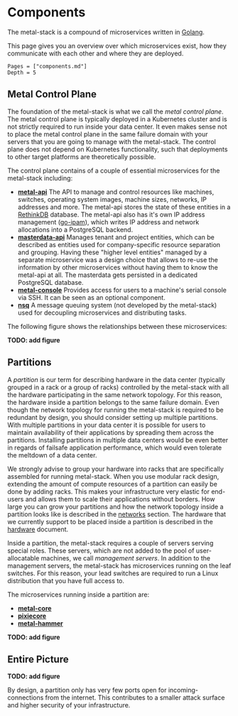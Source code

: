 # Components

The metal-stack is a compound of microservices written in [Golang](https://golang.org/).

This page gives you an overview over which microservices exist, how they communicate with each other and where they are deployed.

```@contents
Pages = ["components.md"]
Depth = 5
```

## Metal Control Plane

The foundation of the metal-stack is what we call the _metal control plane_. The metal control plane is typically deployed in a Kubernetes cluster and is not strictly required to run inside your data center. It even makes sense not to place the metal control plane in the same failure domain with your servers that you are going to manage with the metal-stack. The control plane does not depend on Kubernetes functionality, such that deployments to other target platforms are theoretically possible.

The control plane contains of a couple of essential microservices for the metal-stack including:

- **[metal-api](https://github.com/metal-stack/metal-api)**
  The API to manage and control resources like machines, switches, operating system images, machine sizes, networks, IP addresses and more. The metal-api stores the state of these entities in a [RethinkDB](https://rethinkdb.com/) database. The metal-api also has it's own IP address management ([go-ipam](https://github.com/metal-stack/go-ipam)), which writes IP address and network allocations into a PostgreSQL backend.
- **[masterdata-api](https://github.com/metal-stack/masterdata-api)**
  Manages tenant and project entities, which can be described as entities used for company-specific resource separation and grouping. Having these "higher level entities" managed by a separate microservice was a design choice that allows to re-use the information by other microservices without having them to know the metal-api at all. The masterdata gets persisted in a dedicated PostgreSQL database.
- **[metal-console](https://github.com/metal-stack/metal-console)**
  Provides access for users to a machine's serial console via SSH. It can be seen as an optional component.
- **[nsq](https://nsq.io/)**
  A message queuing system (not developed by the metal-stack) used for decoupling microservices and distributing tasks.

The following figure shows the relationships between these microservices:

**TODO: add figure**

## Partitions

A _partition_ is our term for describing hardware in the data center (typically grouped in a rack or a group of racks) controlled by the metal-stack with all the hardware participating in the same network topology. For this reason, the hardware inside a partition belongs to the same failure domain. Even though the network topology for running the metal-stack is required to be redundant by design, you should consider setting up multiple partitions. With multiple partitions in your data center it is possible for users to maintain availability of their applications by spreading them across the partitions. Installing partitions in multiple data centers would be even better in regards of failsafe application performance, which would even tolerate the meltdown of a data center.

We strongly advise to group your hardware into racks that are specifically assembled for running metal-stack. When you use modular rack design, extending the amount of compute resources of a partition can easily be done by adding racks. This makes your infrastructure very elastic for end-users and allows them to scale their applications without borders. How large you can grow your partitions and how the network topology inside a partition looks like is described in the [networks](networking.md) section. The hardware that we currently support to be placed inside a partition is described in the [hardware](hardware.md) document.

Inside a partition, the metal-stack requires a couple of servers serving special roles. These servers, which are not added to the pool of user-allocatable machines, we call  _management servers_. In addition to the management servers, the metal-stack has microservices running on the leaf switches. For this reason, your lead switches are required to run a Linux distribution that you have full access to.

The microservices running inside a partition are:

- **[metal-core](https://github.com/metal-stack/metal-core)**
- **[pixiecore](https://github.com/danderson/netboot/tree/master/pixiecore)**
- **[metal-hammer](https://github.com/metal-stack/metal-hammer)**

**TODO: add figure**

## Entire Picture

**TODO: add figure**

By design, a partition only has very few ports open for incoming-connections from the internet. This contributes to a smaller attack surface and higher security of your infrastructure.

